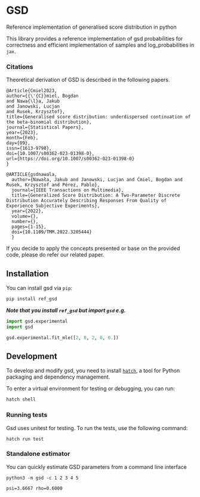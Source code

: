 # GSD

Reference implementation of generalised score distribution in python

This library provides a reference implementation of gsd probabilities for correctness and efficient implementation of samples and log_probabilities in `jax`.

### Citations

Theoretical derivation of GSD is described in the following papers.

```
@Article{Cmiel2023,
author={{\'{C}}miel, Bogdan
and Nawa{\l}a, Jakub
and Janowski, Lucjan
and Rusek, Krzysztof},
title={Generalised score distribution: underdispersed continuation of the beta-binomial distribution},
journal={Statistical Papers},
year={2023},
month={Feb},
day={09},
issn={1613-9798},
doi={10.1007/s00362-023-01398-0},
url={https://doi.org/10.1007/s00362-023-01398-0}
}

```

```
@ARTICLE{gsdnawala,
  author={Nawała, Jakub and Janowski, Lucjan and Ćmiel, Bogdan and Rusek, Krzysztof and Pérez, Pablo},
  journal={IEEE Transactions on Multimedia}, 
  title={Generalized Score Distribution: A Two-Parameter Discrete Distribution Accurately Describing Responses From Quality of Experience Subjective Experiments}, 
  year={2022},
  volume={},
  number={},
  pages={1-15},
  doi={10.1109/TMM.2022.3205444}
  }
```

If you decide to apply the concepts presented or base on the provided code, please do refer our related paper.

## Installation

You can install gsd via `pip`:

```bash
pip install ref_gsd
```

***Note that you install `ref_gsd` but import `gsd` e.g.***

```python
import gsd.experimental
import gsd

gsd.experimental.fit_mle([2, 8, 2, 0, 0.])
```

## Development

To develop and modify gsd, you need to install
[`hatch`]([https://hatch.pypa.io](https://hatch.pypa.io)), a tool for Python packaging and
dependency management.

To  enter a virtual environment for testing or debugging, you can run:

```bash
hatch shell
```

### Running tests

Gsd uses unitest for testing. To run the tests, use the following command:

```
hatch run test 
```

### Standalone estimator

You can quickly estimate GSD parameters from a command line interface

```shell
python3 -m gsd -c 1 2 3 4 5
```

    psi=3.6667 rho=0.6000
